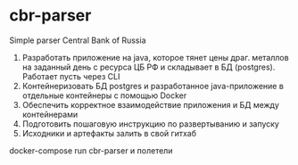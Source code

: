 # cbr-parser
Simple parser Central Bank of Russia

 
1. Разработать приложение на java, которое тянет цены драг. металлов на заданный день с ресурса ЦБ РФ и складывает в БД (postgres). Работает пусть через CLI
2. Контейнеризовать БД postgres и разработанное java-приложение в отдельные контейнеры с помощью Docker
3. Обеспечить корректное взаимодействие приложения и БД между контейнерами
4. Подготовить пошаговую инструкцию по развертыванию и запуску
5. Исходники и артефакты залить в свой гитхаб


docker-compose run cbr-parser и полетели